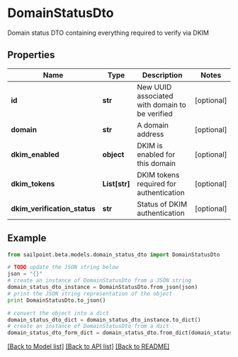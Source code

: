 # DomainStatusDto

Domain status DTO containing everything required to verify via DKIM

## Properties

Name | Type | Description | Notes
------------ | ------------- | ------------- | -------------
**id** | **str** | New UUID associated with domain to be verified | [optional] 
**domain** | **str** | A domain address | [optional] 
**dkim_enabled** | **object** | DKIM is enabled for this domain | [optional] 
**dkim_tokens** | **List[str]** | DKIM tokens required for authentication | [optional] 
**dkim_verification_status** | **str** | Status of DKIM authentication | [optional] 

## Example

```python
from sailpoint.beta.models.domain_status_dto import DomainStatusDto

# TODO update the JSON string below
json = "{}"
# create an instance of DomainStatusDto from a JSON string
domain_status_dto_instance = DomainStatusDto.from_json(json)
# print the JSON string representation of the object
print DomainStatusDto.to_json()

# convert the object into a dict
domain_status_dto_dict = domain_status_dto_instance.to_dict()
# create an instance of DomainStatusDto from a dict
domain_status_dto_form_dict = domain_status_dto.from_dict(domain_status_dto_dict)
```
[[Back to Model list]](../README.md#documentation-for-models) [[Back to API list]](../README.md#documentation-for-api-endpoints) [[Back to README]](../README.md)


